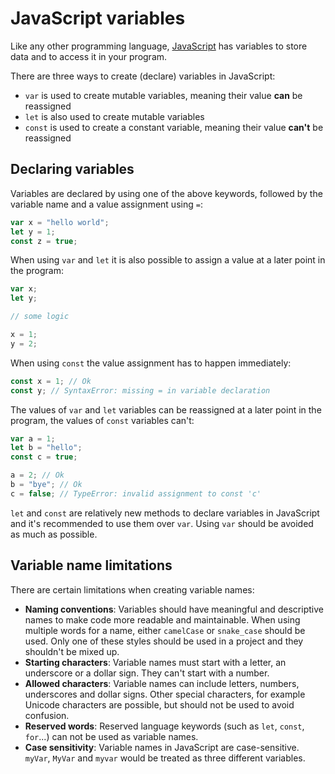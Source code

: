 # JavaScript variables

Like any other programming language, [JavaScript](javascript.md) has variables to store data and to access it in your program.

There are three ways to create (declare) variables in JavaScript:

- `var` is used to create mutable variables, meaning their value **can** be reassigned
- `let` is also used to create mutable variables
- `const` is used to create a constant variable, meaning their value **can't** be reassigned

## Declaring variables

Variables are declared by using one of the above keywords, followed by the variable name and a value assignment using `=`:

```js
var x = "hello world";
let y = 1;
const z = true;
```

When using `var` and `let` it is also possible to assign a value at a later point in the program:

```js
var x;
let y;

// some logic

x = 1;
y = 2;
```

When using `const` the value assignment has to happen immediately:

```js
const x = 1; // Ok
const y; // SyntaxError: missing = in variable declaration
```

The values of `var` and `let` variables can be reassigned at a later point in the program, the values of `const` variables can't:

```js
var a = 1;
let b = "hello";
const c = true;

a = 2; // Ok
b = "bye"; // Ok
c = false; // TypeError: invalid assignment to const 'c'
```

`let` and `const` are relatively new methods to declare variables in JavaScript and it's recommended to use them over `var`. Using `var` should be avoided as much as possible.

## Variable name limitations

There are certain limitations when creating variable names:
- **Naming conventions**: Variables should have meaningful and descriptive names to make code more readable and maintainable. When using multiple words for a name, either `camelCase` or `snake_case` should be used. Only one of these styles should be used in a project and they shouldn't be mixed up.
- **Starting characters**: Variable names must start with a letter, an underscore or a dollar sign. They can't start with a number.
- **Allowed characters**: Variable names can include letters, numbers, underscores and dollar signs. Other special characters, for example Unicode characters are possible, but should not be used to avoid confusion.
- **Reserved words**: Reserved language keywords (such as `let`, `const`, `for`...) can not be used as variable names.
- **Case sensitivity**: Variable names in JavaScript are case-sensitive. `myVar`, `MyVar` and `myvar` would be treated as three different variables.